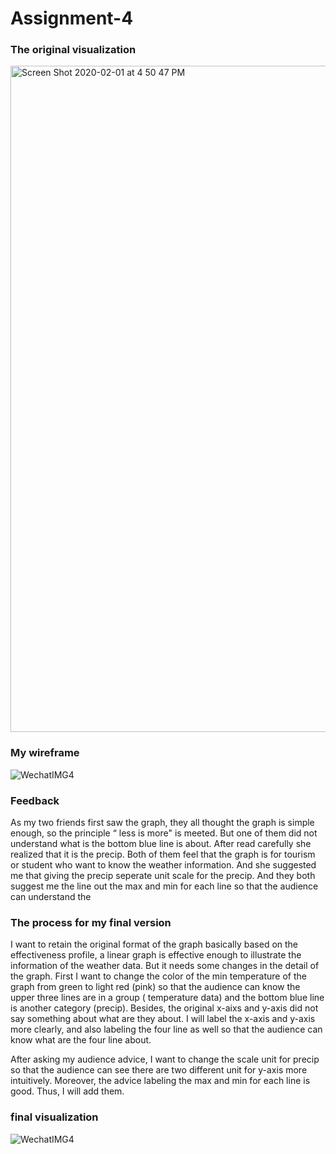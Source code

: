 # Assignment-4

### The original visualization

<img width="1066" alt="Screen Shot 2020-02-01 at 4 50 47 PM" src="https://user-images.githubusercontent.com/60024531/73599628-6e925380-4513-11ea-9a2f-6f5cf6dcce8b.png">

### My wireframe

![WechatIMG4](https://user-images.githubusercontent.com/60024531/73599821-0abd5a00-4516-11ea-9c2c-c2da8c833c7d.jpeg)

### Feedback

As my two friends first saw the graph, they all thought the graph is simple enough, so the principle “ less is more" is meeted. But one of them did not understand what is the bottom blue line is about. After read carefully she realized that it is the precip. Both of them feel that the graph is for tourism or student who want to know the weather information. And she suggested me that giving the precip seperate unit scale for the precip. And they both suggest me the line out the max and min for each line so that the audience can understand the 

### The process for my final version                  

I want to retain the original format of the graph basically based on the effectiveness profile, a linear graph is effective enough to illustrate the information of the weather data. But it needs some changes in the detail of the graph. First I want to change the color of the min temperature of the graph from green to light red (pink) so that the audience can know the upper three lines are in a group ( temperature data) and the bottom blue line is another category (precip). Besides, the original x-aixs and y-axis did not say something about what are they about. I will label the x-axis and y-axis more clearly, and also labeling the four line as well so that the audience can know what are the four line about. 

After asking my audience advice, I want to change the scale unit for precip  so that the audience can see there are two different unit for y-axis more intuitively. Moreover, the advice labeling the max and min for each line is good. Thus, I will add them. 

### final visualization
![WechatIMG4](https://user-images.githubusercontent.com/60024531/73615363-36534980-45d5-11ea-9d8f-feb92184806d.jpeg)
